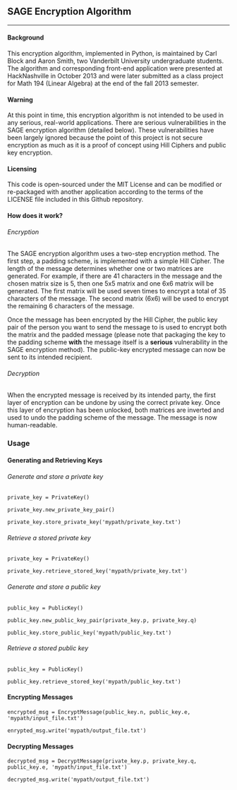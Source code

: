 ## SAGE Encryption Algorithm
---

#### Background

This encryption algorithm, implemented in Python, is maintained by Carl Block and Aaron Smith, two Vanderbilt University undergraduate students. The algorithm and corresponding front-end application were presented at HackNashville in October 2013 and were later submitted as a class project for Math 194 (Linear Algebra) at the end of the fall 2013 semester.

#### Warning

At this point in time, this encryption algorithm is not intended to be used in any serious, real-world applications. There are serious vulnerabilities in the SAGE encryption algorithm (detailed below). These vulnerabilities have been largely ignored because the point of this project is not secure encryption as much as it is a proof of concept using Hill Ciphers and public key encryption.

#### Licensing

This code is open-sourced under the MIT License and can be modified or re-packaged with another application according to the terms of the LICENSE file included in this Github repository.

#### How does it work?

###### Encryption

The SAGE encryption algorithm uses a two-step encryption method. The first step, a padding scheme, is implemented with a simple Hill Cipher. The length of the message determines whether one or two matrices are generated. For example, if there are 41 characters in the message and the chosen matrix size is 5, then one 5x5 matrix and one 6x6 matrix will be generated. The first matrix will be used seven times to encrypt a total of 35 characters of the message. The second matrix (6x6) will be used to encrypt the remaining 6 characters of the message.

Once the message has been encrypted by the Hill Cipher, the public key pair of the person you want to send the message to is used to encrypt both the matrix and the padded message (please note that packaging the key to the padding scheme __with__ the message itself is a __serious__ vulnerability in the SAGE encryption method). The public-key encrypted message can now be sent to its intended recipient.

###### Decryption

When the encrypted message is received by its intended party, the first layer of encryption can be undone by using the correct private key. Once this layer of encryption has been unlocked, both matrices are inverted and used to undo the padding scheme of the message. The message is now human-readable.

### Usage

#### Generating and Retrieving Keys

###### Generate and store a private key

`private_key = PrivateKey()`

`private_key.new_private_key_pair()`

`private_key.store_private_key('mypath/private_key.txt')`


###### Retrieve a stored private key

`private_key = PrivateKey()`

`private_key.retrieve_stored_key('mypath/private_key.txt')`


###### Generate and store a public key

`public_key = PublicKey()`

`public_key.new_public_key_pair(private_key.p, private_key.q)`

`public_key.store_public_key('mypath/public_key.txt')`


###### Retrieve a stored public key

`public_key = PublicKey()`

`public_key.retrieve_stored_key('mypath/public_key.txt')`


#### Encrypting Messages

`encrypted_msg = EncryptMessage(public_key.n, public_key.e, 'mypath/input_file.txt')`

`enrypted_msg.write('mypath/output_file.txt')`


#### Decrypting Messages

`decrypted_msg = DecryptMessage(private_key.p, private_key.q, public_key.e, 'mypath/input_file.txt')`

`decrypted_msg.write('mypath/output_file.txt')`